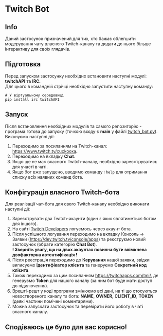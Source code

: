 # Twitch Bot
## Info
Даний застосунок призначений для тих, хто бажає облегшити модерування чату власного Twitch-каналу та додати до нього більше інтерактиву для своїх глядачів.
## Підготовка
Перед запуском застосунку необхідно встановити наступні модулі: **twitchAPI** та **IRC**.<br />
Для цього в командній стрічці необхідно запустити наступну команду:
```
# У віртуальному середовищі
pip install irc twitchAPI
```
## Запуск
Після встановлення необхідних модулів та самого репозиторію - програма готова до запуску (точкою входу є **main** у файлі [twitch_bot.py](twitch_bot.py)).<br />
Виконуємо наступні дії:
1. Переходимо за посиланням на Twitch-канал: https://www.twitch.tv/cuckooxa.
2. Переходимо на вкладку **Chat**.
3. Якщо ще не має власного Twitch-каналу, необхідно зареєструватись для участі в чаті.
4. Якщо бот вже запущено, вводимо команду `!help` для отримання списку всіх наявних команд бота.
## Конфігурація власного Twitch-бота
Для реалізації чат-бота для свого Twitch-каналу необхідно виконати наступні дії:
1. Зареєструвати два Twitch-акаунти (один з яких являтиметься ботом для іншого).
2. На сайті [Twitch Developers](https://dev.twitch.tv/) логуємось через акаунт бота.
3. Після успішного логування переходимо на вкладку Консоль -> Заявки (https://dev.twitch.tv/console/apps) та реєструємо новий застосунок (обрати категорію **Chat Bot**).
<br />**! Зверніть увагу, що на двох акаунтах повинна бути ввімкнена двофакторна автентифікація !**
4. Після реєстрація переходимо до **Керування** нашої заявки, звідки виписуємо **Ідентифікатор клієнта** та генеруємо **Секретний код клієнта**.
5. Також переходимо за цим посиланням https://twitchapps.com/tmi/, де генеруємо **Token** для нашого каналу (за ним бот буде мати доступ до підключення).
6. Врешті-решт у коді програми змінюємо всі дані, на ті що стосуються новоствореного каналу та бота: **NAME**, **OWNER**, **CLIENT_ID**, **TOKEN** (деякі частини помічені коментарями).
7. Можна запускати застосунок та перевірити його роботу в чаті власного каналу.
## Сподіваюсь це було для вас корисно!
